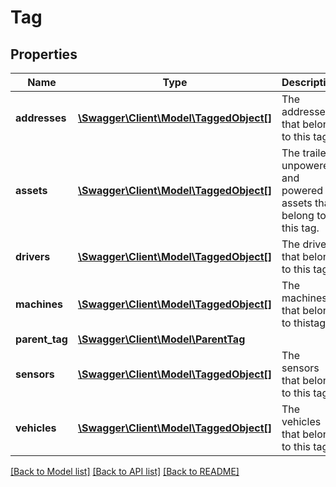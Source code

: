 # Tag

## Properties
Name | Type | Description | Notes
------------ | ------------- | ------------- | -------------
**addresses** | [**\Swagger\Client\Model\TaggedObject[]**](TaggedObject.md) | The addresses that belong to this tag. | [optional] 
**assets** | [**\Swagger\Client\Model\TaggedObject[]**](TaggedObject.md) | The trailers, unpowered, and powered assets that belong to this tag. | [optional] 
**drivers** | [**\Swagger\Client\Model\TaggedObject[]**](TaggedObject.md) | The drivers that belong to this tag. | [optional] 
**machines** | [**\Swagger\Client\Model\TaggedObject[]**](TaggedObject.md) | The machines that belong to thistag. | [optional] 
**parent_tag** | [**\Swagger\Client\Model\ParentTag**](ParentTag.md) |  | [optional] 
**sensors** | [**\Swagger\Client\Model\TaggedObject[]**](TaggedObject.md) | The sensors that belong to this tag. | [optional] 
**vehicles** | [**\Swagger\Client\Model\TaggedObject[]**](TaggedObject.md) | The vehicles that belong to this tag. | [optional] 

[[Back to Model list]](../README.md#documentation-for-models) [[Back to API list]](../README.md#documentation-for-api-endpoints) [[Back to README]](../README.md)


